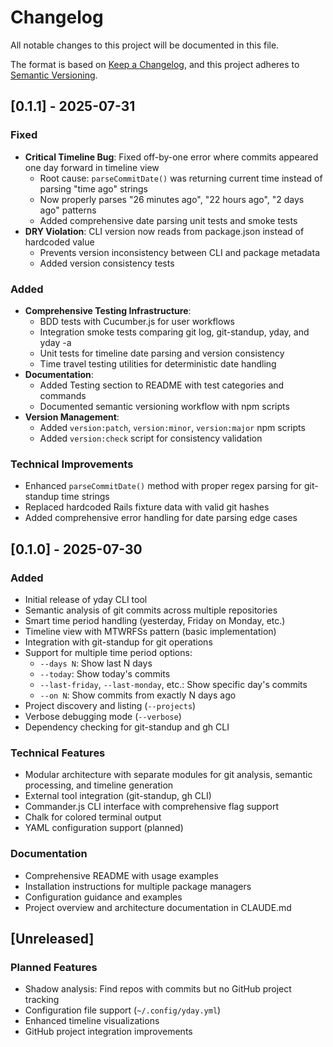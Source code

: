 # Changelog

All notable changes to this project will be documented in this file.

The format is based on [Keep a Changelog](https://keepachangelog.com/en/1.0.0/),
and this project adheres to [Semantic Versioning](https://semver.org/spec/v2.0.0.html).

## [0.1.1] - 2025-07-31

### Fixed
- **Critical Timeline Bug**: Fixed off-by-one error where commits appeared one day forward in timeline view
  - Root cause: `parseCommitDate()` was returning current time instead of parsing "time ago" strings
  - Now properly parses "26 minutes ago", "22 hours ago", "2 days ago" patterns
  - Added comprehensive date parsing unit tests and smoke tests
- **DRY Violation**: CLI version now reads from package.json instead of hardcoded value
  - Prevents version inconsistency between CLI and package metadata
  - Added version consistency tests

### Added
- **Comprehensive Testing Infrastructure**:
  - BDD tests with Cucumber.js for user workflows
  - Integration smoke tests comparing git log, git-standup, yday, and yday -a
  - Unit tests for timeline date parsing and version consistency
  - Time travel testing utilities for deterministic date handling
- **Documentation**:
  - Added Testing section to README with test categories and commands
  - Documented semantic versioning workflow with npm scripts
- **Version Management**:
  - Added `version:patch`, `version:minor`, `version:major` npm scripts
  - Added `version:check` script for consistency validation

### Technical Improvements
- Enhanced `parseCommitDate()` method with proper regex parsing for git-standup time strings
- Replaced hardcoded Rails fixture data with valid git hashes
- Added comprehensive error handling for date parsing edge cases

## [0.1.0] - 2025-07-30

### Added
- Initial release of yday CLI tool
- Semantic analysis of git commits across multiple repositories
- Smart time period handling (yesterday, Friday on Monday, etc.)
- Timeline view with MTWRFSs pattern (basic implementation)
- Integration with git-standup for git operations
- Support for multiple time period options:
  - `--days N`: Show last N days
  - `--today`: Show today's commits
  - `--last-friday`, `--last-monday`, etc.: Show specific day's commits
  - `--on N`: Show commits from exactly N days ago
- Project discovery and listing (`--projects`)
- Verbose debugging mode (`--verbose`)
- Dependency checking for git-standup and gh CLI

### Technical Features
- Modular architecture with separate modules for git analysis, semantic processing, and timeline generation
- External tool integration (git-standup, gh CLI)
- Commander.js CLI interface with comprehensive flag support
- Chalk for colored terminal output
- YAML configuration support (planned)

### Documentation
- Comprehensive README with usage examples
- Installation instructions for multiple package managers
- Configuration guidance and examples
- Project overview and architecture documentation in CLAUDE.md

## [Unreleased]

### Planned Features
- Shadow analysis: Find repos with commits but no GitHub project tracking
- Configuration file support (`~/.config/yday.yml`)
- Enhanced timeline visualizations
- GitHub project integration improvements